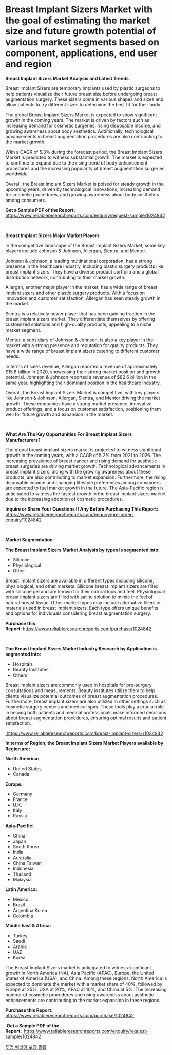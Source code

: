 <p><h1>Breast Implant Sizers Market with the goal of estimating the market size and future growth potential of various market segments based on component, applications, end user and region</h1></p><p><strong>Breast Implant Sizers Market Analysis and Latest Trends</strong></p>
<p><p>Breast Implant Sizers are temporary implants used by plastic surgeons to help patients visualize their future breast size before undergoing breast augmentation surgery. These sizers come in various shapes and sizes and allow patients to try different sizes to determine the best fit for their body.</p><p>The global Breast Implant Sizers Market is expected to show significant growth in the coming years. The market is driven by factors such as increasing demand for cosmetic surgeries, rising disposable income, and growing awareness about body aesthetics. Additionally, technological advancements in breast augmentation procedures are also contributing to the market growth.</p><p>With a CAGR of 5.3% during the forecast period, the Breast Implant Sizers Market is predicted to witness substantial growth. The market is expected to continue to expand due to the rising trend of body enhancement procedures and the increasing popularity of breast augmentation surgeries worldwide.</p><p>Overall, the Breast Implant Sizers Market is poised for steady growth in the upcoming years, driven by technological innovations, increasing demand for cosmetic procedures, and growing awareness about body aesthetics among consumers.</p></p>
<p><strong>Get a Sample PDF of the Report:&nbsp;</strong> <a href="https://www.reliableresearchreports.com/enquiry/request-sample/1024842">https://www.reliableresearchreports.com/enquiry/request-sample/1024842</a></p>
<p>&nbsp;</p>
<p><strong>Breast Implant Sizers Major Market Players</strong></p>
<p><p>In the competitive landscape of the Breast Implant Sizers Market, some key players include Johnson & Johnson, Allergan, Sientra, and Mentor. </p><p>Johnson & Johnson, a leading multinational corporation, has a strong presence in the healthcare industry, including plastic surgery products like breast implant sizers. They have a diverse product portfolio and a global distribution network, contributing to their market growth. </p><p>Allergan, another major player in the market, has a wide range of breast implant sizers and other plastic surgery products. With a focus on innovation and customer satisfaction, Allergan has seen steady growth in the market.</p><p>Sientra is a relatively newer player that has been gaining traction in the breast implant sizers market. They differentiate themselves by offering customized solutions and high-quality products, appealing to a niche market segment.</p><p>Mentor, a subsidiary of Johnson & Johnson, is also a key player in the market with a strong presence and reputation for quality products. They have a wide range of breast implant sizers catering to different customer needs.</p><p>In terms of sales revenue, Allergan reported a revenue of approximately $15.8 billion in 2020, showcasing their strong market position and growth potential. Johnson & Johnson reported a revenue of $82.6 billion in the same year, highlighting their dominant position in the healthcare industry.</p><p>Overall, the Breast Implant Sizers Market is competitive, with key players like Johnson & Johnson, Allergan, Sientra, and Mentor driving the market growth. These companies have a strong market presence, innovative product offerings, and a focus on customer satisfaction, positioning them well for future growth and expansion in the market.</p></p>
<p>&nbsp;</p>
<p><strong>What Are The Key Opportunities For Breast Implant Sizers Manufacturers?</strong></p>
<p><p>The global breast implant sizers market is projected to witness significant growth in the coming years, with a CAGR of 5.2% from 2021 to 2026. The increasing prevalence of breast cancer and rising demand for aesthetic breast surgeries are driving market growth. Technological advancements in breast implant sizers, along with the growing awareness about these products, are also contributing to market expansion. Furthermore, the rising disposable income and changing lifestyle preferences among consumers are expected to fuel market growth in the future. The Asia-Pacific region is anticipated to witness the fastest growth in the breast implant sizers market due to the increasing adoption of cosmetic procedures.</p></p>
<p><strong>Inquire or Share Your Questions If Any Before Purchasing This Report:</strong> <a href="https://www.reliableresearchreports.com/enquiry/pre-order-enquiry/1024842">https://www.reliableresearchreports.com/enquiry/pre-order-enquiry/1024842</a></p>
<p>&nbsp;</p>
<p><strong>Market Segmentation</strong></p>
<p><strong>The Breast Implant Sizers Market Analysis by types is segmented into:</strong></p>
<p><ul><li>Silicone</li><li>Physiological</li><li>Other</li></ul></p>
<p><p>Breast implant sizers are available in different types including silicone, physiological, and other markets. Silicone breast implant sizers are filled with silicone gel and are known for their natural look and feel. Physiological breast implant sizers are filled with saline solution to mimic the feel of natural breast tissue. Other market types may include alternative fillers or materials used in breast implant sizers. Each type offers unique benefits and options for individuals considering breast augmentation surgery.</p></p>
<p><strong>Purchase this Report:&nbsp;</strong><a href="https://www.reliableresearchreports.com/purchase/1024842">https://www.reliableresearchreports.com/purchase/1024842</a></p>
<p>&nbsp;</p>
<p><strong>The Breast Implant Sizers Market Industry Research by Application is segmented into:</strong></p>
<p><ul><li>Hospitals</li><li>Beauty Institutes</li><li>Others</li></ul></p>
<p><p>Breast implant sizers are commonly used in hospitals for pre-surgery consultations and measurements. Beauty institutes utilize them to help clients visualize potential outcomes of breast augmentation procedures. Furthermore, breast implant sizers are also utilized in other settings such as cosmetic surgery centers and medical spas. These tools play a crucial role in helping both patients and medical professionals make informed decisions about breast augmentation procedures, ensuring optimal results and patient satisfaction.</p></p>
<p><a href="https://www.reliableresearchreports.com/breast-implant-sizers-r1024842">&nbsp;https://www.reliableresearchreports.com/breast-implant-sizers-r1024842</a></p>
<p><strong>In terms of Region, the Breast Implant Sizers Market Players available by Region are:</strong></p>
<p>
    <p> <strong> North America: </strong>
        <ul>
            <li>United States</li>
            <li>Canada</li>
        </ul>
        </p> 
    <p> <strong> Europe: </strong>
        <ul>
            <li>Germany</li>
            <li>France</li>
            <li>U.K.</li>
            <li>Italy</li>
            <li>Russia</li>
        </ul>
        </p> 
    <p> <strong> Asia-Pacific: </strong>
        <ul>
            <li>China</li>
            <li>Japan</li>
            <li>South Korea</li>
            <li>India</li>
            <li>Australia</li>
            <li>China Taiwan</li>
            <li>Indonesia</li>
            <li>Thailand</li>
            <li>Malaysia</li>
        </ul>
        </p> 
    <p> <strong> Latin America: </strong>
        <ul>
            <li>Mexico</li>
            <li>Brazil</li>
            <li>Argentina Korea</li>
            <li>Colombia</li>
        </ul>
        </p> 
    <p> <strong> Middle East & Africa: </strong>
        <ul>
            <li>Turkey</li>
            <li>Saudi</li>
            <li>Arabia</li>
            <li>UAE</li>
            <li>Korea</li>
        </ul>
    </p>
    </p>
<p><p>The Breast Implant Sizers market is anticipated to witness significant growth in North America (NA), Asia Pacific (APAC), Europe, the United States of America (USA), and China. Among these regions, North America is expected to dominate the market with a market share of 40%, followed by Europe at 25%, USA at 20%, APAC at 10%, and China at 5%. The increasing number of cosmetic procedures and rising awareness about aesthetic enhancements are contributing to the market expansion in these regions.</p></p>
<p><strong>Purchase this Report: </strong><a href="https://www.reliableresearchreports.com/purchase/1024842">https://www.reliableresearchreports.com/purchase/1024842</a></p>
<p>&nbsp;<strong>Get a Sample PDF of the Report:&nbsp;&nbsp;</strong><a href="https://www.reliableresearchreports.com/enquiry/request-sample/1024842">https://www.reliableresearchreports.com/enquiry/request-sample/1024842</a></p>
<p><strong></strong></p>
<p><p><a href="https://medium.com/@bud567768/%ED%88%AC%EB%AA%85-%EC%9E%A5%EB%B2%BD-%ED%8F%AC%EC%9E%A5-%ED%95%84%EB%A6%84-%EC%8B%9C%EC%9E%A5-%EB%B3%B4%EA%B3%A0%EC%84%9C%EB%8A%94-%EC%9D%B4-%EC%8B%9C%EC%9E%A5%EC%9D%98-%EC%B5%9C%EC%8B%A0-%ED%8A%B8%EB%A0%8C%EB%93%9C%EC%99%80-%EC%84%B1%EC%9E%A5-%EA%B8%B0%ED%9A%8C%EB%A5%BC-%EB%B0%9D%ED%98%80%EC%A4%8D%EB%8B%88%EB%8B%A4-cd166b9b6b6a">투명 배리어 포장 필름</a></p></p>